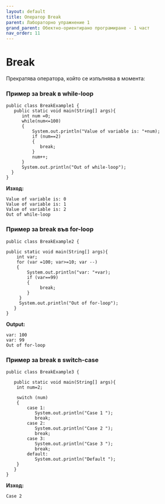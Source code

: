 ```yaml
---
layout: default
title: Оператор Break
parent: Лабораторно упражнение 1
grand_parent: Обектно-ориентирано програмиране - 1 част
nav_order: 11
---
```

# Break

Прекратява оператора, който се изпълнява в момента:

### Пример за break в while-loop

```
public class BreakExample1 {
   public static void main(String[] args){
      int num =0;
      while(num<=100)
      {
          System.out.println("Value of variable is: "+num);
          if (num==2)
          {
             break;
          }
          num++;
      }
      System.out.println("Out of while-loop");
  }
}
```

**Изход:**

```
Value of variable is: 0
Value of variable is: 1
Value of variable is: 2
Out of while-loop
```

### Пример за break във for-loop

```
public class BreakExample2 {

public static void main(String[] args){
	int var;
	for (var =100; var>=10; var --)
	{
	    System.out.println("var: "+var);
	    if (var==99)
	    {
	         break;
	    }
	 }
	 System.out.println("Out of for-loop");
   }
}
```

**Output:**

```
var: 100
var: 99
Out of for-loop
```

### Пример за break в switch-case

```
public class BreakExample3 {

   public static void main(String[] args){
	int num=2;
	      
	switch (num)
	{
	    case 1:
	       System.out.println("Case 1 ");
	       break;
	    case 2:
	       System.out.println("Case 2 ");
	       break;
	    case 3:
	       System.out.println("Case 3 ");
	       break;
	    default:
	       System.out.println("Default ");
	}
   }
}
```

**Изход:**

```
Case 2
```
